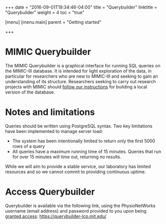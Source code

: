 +++
date = "2016-09-01T19:34:46-04:00"
title = "Querybuilder"
linktitle = "Querybuilder"
weight = 4
toc = "true"

[menu]
  [menu.main]
    parent = "Getting started"

+++

# MIMIC Querybuilder

The MIMIC Querybuilder is a graphical interface for running SQL queries on the MIMIC-III database. It is intended for light exploration of the data, in particular for researchers who are new to MIMIC-III and seeking to gain an understanding of its structure. Researchers seeking to carry out research projects with MIMIC should [follow our instructions](http://mimic.physionet.org/gettingstarted/dbsetup/) for building a local version of the database. 

# Notes and limitations

Queries should be written using PostgreSQL syntax. Two key limitations have been implemented to manage server load:

- The system has been intentionally limited to return only the first 5000 rows of a query  
- All queries have a maximum running time of 15 minutes. Queries that run for over 15 minutes will time out, returning no results.  

While we will aim to provide a stable service, our laboratory has limited resources and so we cannot commit to providing continuous uptime.

# Access Querybuilder

Querybuilder is available via the following link, using the PhysioNetWorks username (email address) and password provided to you upon being [granted access](http://mimic.physionet.org/gettingstarted/access/): https://querybuilder-lcp.mit.edu/


